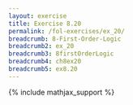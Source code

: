 ```yaml
---
layout: exercise
title: Exercise 8.20
permalink: /fol-exercises/ex_20/
breadcrumb: 8-First-Order-Logic
breadcrumb2: ex_20
breadcrumb3: 8firstOrderLogic
breadcrumb4: ch8ex20
breadcrumb5: ex8.20
---
```


{% include mathjax_support %}

